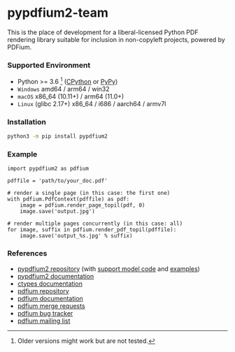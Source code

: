 <!-- SPDX-FileCopyrightText: 2022 geisserml <geisserml@gmail.com> -->
<!-- SPDX-License-Identifier: CC-BY-4.0 -->

# pypdfium2-team

This is the place of development for a liberal-licensed Python PDF rendering library suitable for inclusion in non-copyleft projects, powered by PDFium.


### Supported Environment

* Python >= 3.6 [^1] ([CPython](https://github.com/python/cpython) or [PyPy](https://foss.heptapod.net/pypy/pypy))
* `Windows` amd64 / arm64 / win32
* `macOS` x86_64 (10.11+) / arm64 (11.0+)
* `Linux` (glibc 2.17+) x86_64 / i686 / aarch64 / armv7l


### Installation

```bash
python3 -m pip install pypdfium2
```


### Example

```python3
import pypdfium2 as pdfium

pdffile = 'path/to/your_doc.pdf'

# render a single page (in this case: the first one)
with pdfium.PdfContext(pdffile) as pdf:
    image = pdfium.render_page_topil(pdf, 0)
    image.save('output.jpg')

# render multiple pages concurrently (in this case: all)
for image, suffix in pdfium.render_pdf_topil(pdffile):
    image.save('output_%s.jpg' % suffix)
```


### References

* [pypdfium2 repository](https://github.com/pypdfium2-team/pypdfium2) (with [support model code](https://github.com/pypdfium2-team/pypdfium2/tree/main/src/pypdfium2/_helpers) and [examples](https://github.com/pypdfium2-team/pypdfium2/tree/main/examples))
* [pypdfium2 documentation](https://pypdfium2.readthedocs.io/en/stable/)
* [ctypes documentation](https://docs.python.org/3/library/ctypes.html)
* [pdfium repository](https://pdfium.googlesource.com/pdfium/+/refs/heads/main)
* [pdfium documentation](https://developers.foxit.com/resources/pdf-sdk/c_api_reference_pdfium/group___f_p_d_f_i_u_m.html)
* [pdfium merge requests](https://pdfium-review.googlesource.com/)
* [pdfium bug tracker](https://bugs.chromium.org/p/pdfium/issues/list)
* [pdfium mailing list](https://groups.google.com/g/pdfium)


[^1]: Older versions might work but are not tested.

